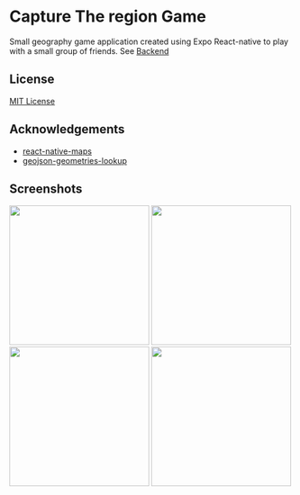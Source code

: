 
# Capture The region Game

Small geography game application created using Expo React-native to play with a small group of friends.
See [Backend](https://github.com/KenjiEtsu/Capture-The-region-Game-BACK)
## License

[MIT License](https://choosealicense.com/licenses/mit/)


## Acknowledgements

 - [react-native-maps](https://github.com/react-native-maps/react-native-maps)
 - [geojson-geometries-lookup](https://github.com/simonepri/geojson-geometries-lookup)


## Screenshots


<img src="https://github.com/user-attachments/assets/c790a5b0-a9ca-4e12-af8a-e461ee158320" width="248">
<img src="https://github.com/user-attachments/assets/cb24e72d-0bad-45db-a86c-49309e1ffe88" width="248">
<img src="https://github.com/user-attachments/assets/95f38f49-c65f-4f4a-a252-4ce8c9fc04dd" width="248">
<img src="https://github.com/user-attachments/assets/d04ac33c-6866-44c9-aac1-9241e81cd3d2" width="248">
